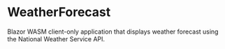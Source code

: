 # WeatherForecast
Blazor WASM client-only application that displays weather forecast using the National Weather Service API.
